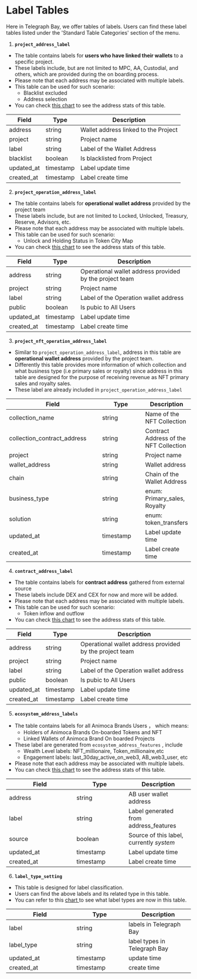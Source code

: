 # Label Tables

Here in Telegraph Bay, we offer tables of labels. Users can find these label tables listed under the 'Standard Table Categories' section of the menu.



1. **`project_address_label`**

* The table contains labels for **users who have linked their wallets** to a specific project.&#x20;
* These labels include, but are not limited to MPC, AA, Custodial, and others, which are provided during the on boarding process.
* Please note that each address may be associated with multiple labels.
* This table can be used for such scenario:
  * Blacklist excluded
  * Address selection
* You can check [this chart](https://www.telegraphbay.app/chart/project-address-label-fp-44813) to see the address stats of this table.

| Field       | Type      | Description                          |
| ----------- | --------- | ------------------------------------ |
| address     | string    | Wallet address linked to the Project |
| project     | string    | Project name                         |
| label       | string    | Label of the Wallet Address          |
| blacklist   | boolean   | Is blacklisted from Project          |
| updated\_at | timestamp | Label update time                    |
| created\_at | timestamp | Label create time                    |

2. **`project_operation_address_label`**

* The table contains labels for **operational wallet address** provided by the project team
* These labels include, but are not limited to Locked, Unlocked, Treasury, Reserve, Advisors, etc.
* Please note that each address may be associated with multiple labels.
* This table can be used for such scenario:
  * Unlock and Holding Status in Token City Map
* You can check [this chart](https://www.telegraphbay.app/chart/project-operation-address-label-fp-44812) to see the address stats of this table.

| Field       | Type      | Description                                             |
| ----------- | --------- | ------------------------------------------------------- |
| address     | string    | Operational wallet address provided by the project team |
| project     | string    | Project name                                            |
| label       | string    | Label of the Operation wallet address                   |
| public      | boolean   | Is pubic to All Users                                   |
| updated\_at | timestamp | Label update time                                       |
| created\_at | timestamp | Label create time                                       |

3. **`project_nft_operation_address_label`**

* Similar to `project_operation_address_label`, address in this table are **operational wallet address** provided by the project team.
* Differently this table provides more information of which collection and what business type  (i.e primary sales or royalty)  since address in this table are designed for the purpose of receiving revenue as NFT primary sales and royalty sales.&#x20;
* These label are already included in `project_operation_address_label`&#x20;

<table><thead><tr><th width="262">Field</th><th width="121">Type</th><th>Description</th></tr></thead><tbody><tr><td>collection_name</td><td>string</td><td>Name of the NFT Collection</td></tr><tr><td>collection_contract_address</td><td>string</td><td>Contract Address of the NFT Collection</td></tr><tr><td>project</td><td>string</td><td>Project name</td></tr><tr><td>wallet_address</td><td>string</td><td>Wallet address</td></tr><tr><td>chain</td><td>string</td><td>Chain of the Wallet Address</td></tr><tr><td>business_type</td><td>string</td><td>enum: Primary_sales, Royalty</td></tr><tr><td>solution</td><td>string</td><td>enum: token_transfers</td></tr><tr><td>updated_at</td><td>timestamp</td><td>Label update time</td></tr><tr><td>created_at</td><td>timestamp</td><td>Label create time</td></tr></tbody></table>

4. **`contract_address_label`**

* The table contains labels for **contract address** gathered from external source
* These labels include DEX and CEX for now and more will be added.
* Please note that each address may be associated with multiple labels.
* This table can be used for such scenario:
  * Token inflow and outflow
* You can check [this chart](https://www.telegraphbay.app/chart/contract-address-label-fp-44811) to see the address stats of this table.

| Field       | Type      | Description                                             |
| ----------- | --------- | ------------------------------------------------------- |
| address     | string    | Operational wallet address provided by the project team |
| project     | string    | Project name                                            |
| label       | string    | Label of the Operation wallet address                   |
| public      | boolean   | Is pubic to All Users                                   |
| updated\_at | timestamp | Label update time                                       |
| created\_at | timestamp | Label create time                                       |

5. **`ecosystem_address_labels`**

* The table contains labels for all Animoca Brands Users ， which means:
  * Holders of Animoca Brands On-boarded Tokens and NFT
  * Linked Wallets of Animoca Brand On boarded Projects&#x20;
* These label are generated from `ecosystem_address_features` , include&#x20;
  * Wealth Level labels: NFT\_millionaire, Token\_millionaire,etc
  * Engagement labels: last\_30day\_active\_on\_web3, AB\_web3\_user, etc
* Please note that each address may be associated with multiple labels.
* You can check [this chart](https://www.telegraphbay.app/chart/ecosystem-address-label-fp-44814) to see the address stats of this table.

<table><thead><tr><th width="168">Field</th><th width="126">Type</th><th>Description</th></tr></thead><tbody><tr><td>address</td><td>string</td><td>AB user wallet address</td></tr><tr><td>label</td><td>string</td><td>Label generated from address_features</td></tr><tr><td>source</td><td>boolean</td><td>Source of this label, currently  <em>system</em></td></tr><tr><td>updated_at</td><td>timestamp</td><td>Label update time</td></tr><tr><td>created_at</td><td>timestamp</td><td>Label create time</td></tr></tbody></table>

6. **`label_type_setting`**

* This table is designed for label classification.
* Users can find the above labels and its related type in this table.
* You can refer to this [chart ](https://www.telegraphbay.app/chart/label-type-setting-fp-44815)to see what label types are now in this table.

<table><thead><tr><th width="168">Field</th><th width="126">Type</th><th>Description</th></tr></thead><tbody><tr><td>label</td><td>string</td><td>labels in Telegraph Bay</td></tr><tr><td>label_type</td><td>string</td><td>label types in Telegraph Bay</td></tr><tr><td>updated_at</td><td>timestamp</td><td>update time</td></tr><tr><td>created_at</td><td>timestamp</td><td>create time</td></tr></tbody></table>



